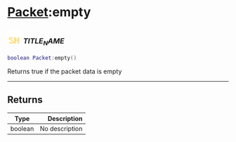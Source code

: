 # [Packet](../packet/README.md):empty

### <img src="../../.gitbook/assets/shared.png" width="32" height="32" /> $TITLE_NAME$

```lua
boolean Packet:empty()
```

Returns true if the packet data is empty<br>

-----------------
## Returns

| Type   | Description |
| ------ | ----------: |
| boolean | No description |

